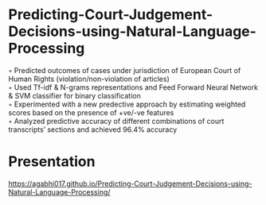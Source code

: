 # Predicting-Court-Judgement-Decisions-using-Natural-Language-Processing

◦ Predicted outcomes of cases under jurisdiction of European Court of Human Rights (violation/non-violation of articles) \
◦ Used Tf-idf & N-grams representations and Feed Forward Neural Network & SVM classifier for binary classification \
◦ Experimented with a new predective approach by estimating weighted scores based on the presence of +ve/-ve features \
◦ Analyzed predictive accuracy of different combinations of court transcripts’ sections and achieved 96.4% accuracy 

# Presentation

https://agabhi017.github.io/Predicting-Court-Judgement-Decisions-using-Natural-Language-Processing/

